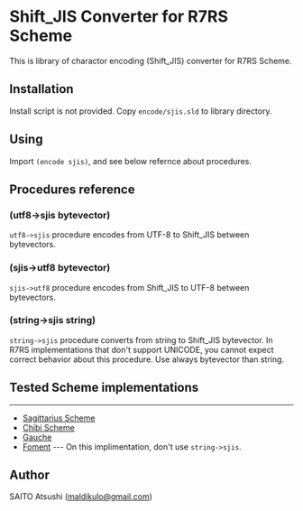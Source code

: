 # Shift_JIS Converter for R7RS Scheme

This is library of charactor encoding (Shift_JIS) converter for R7RS Scheme.

## Installation

Install script is not provided.
Copy `encode/sjis.sld` to library directory.

## Using

Import `(encode sjis)`, and see below refernce about procedures.

## Procedures reference

### (utf8->sjis bytevector)

`utf8->sjis` procedure encodes from UTF-8 to Shift_JIS between bytevectors.

### (sjis->utf8 bytevector)

`sjis->utf8` procedure encodes from Shift_JIS to UTF-8 between bytevectors.

### (string->sjis string)

`string->sjis` procedure converts from string to Shift_JIS bytevector.
In R7RS implementations that don't support UNICODE,
you cannot expect correct behavior about this procedure.
Use always bytevector than string.

## Tested Scheme implementations
--------

- [Sagittarius Scheme](http://code.google.com/p/sagittarius-scheme/)
- [Chibi Scheme](http://synthcode.com/wiki/chibi-scheme)
- [Gauche](http://practical-scheme.net/gauche/index.html)
- [Foment](https://code.google.com/archive/p/foment/) --- On this implimentation, don't use `string->sjis`.

## Author
SAITO Atsushi (maldikulo@gmail.com)
